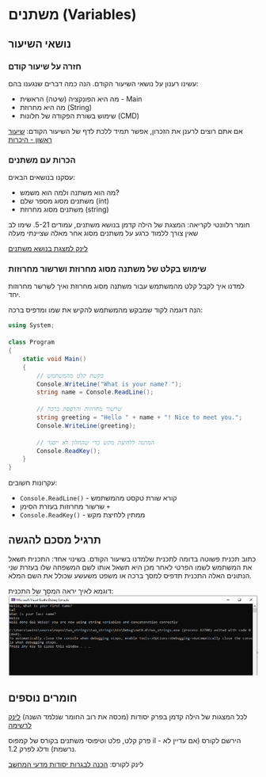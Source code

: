 # משתנים (Variables)

## נושאי השיעור

###  חזרה על שיעור קודם
עשינו רענון על נושאי השיעור הקודם. הנה כמה דברים שנגענו בהם:
- מה היא הפונקציה (שיטה) הראשית - Main
- מה היא מחרוזת (String)
- שימוש בשורת הפקודה של חלונות (CMD)

אם אתם רוצים לרענן את הזכרון, אפשר תמיד ללכת לדף של השיעור הקודם:
[שיעור ראשון - היכרות](https://github.com/weiss-gal/tefen/blob/main/2025_2026/10th_grade/lessons/00_intro/readme.md)

### הכרות עם משתנים

עסקנו בנושאים הבאים:
- מה הוא משתנה ולמה הוא משמש? 
- משתנים מסוג מספר שלם (int)
- משתנים מסוג מחרוזת (string)

חומר רלוונטי לקריאה: המצגת של הילה קדמן בנושא משתנים, עמודים 5-21. שימו לב שאין צורך ללמוד כרגע על משתנים מסוג אחר מאלה שציינתי מעלה

[לינק למצגת בנושא משתנים](https://drive.google.com/file/d/1OCKCO_vb-dC9ILgN4ZPkpZRry6fD164r/view)

### שימוש בקלט של משתנה מסוג מחרוזת ושרשור מחרוזות
למדנו איך לקבל קלט מהמשתמש עבור משתנה מסוג מחרוזת ואיך לשרשר מחרוזות יחד.

הנה דוגמה לקוד שמבקש מהמשתמש להקיש את שמו ומדפיס ברכה:

```csharp
using System;

class Program
{
    static void Main()
    {
        // בקשת קלט מהמשתמש
        Console.WriteLine("What is your name? ");
        string name = Console.ReadLine();
        
        // שרשור מחרוזות והדפסת ברכה
        string greeting = "Hello " + name + "! Nice to meet you.";
        Console.WriteLine(greeting);
        
        // המתנה ללחיצת מקש כדי שהחלון לא ייסגר
        Console.ReadKey();
    }
}
```

עקרונות חשובים:
- `Console.ReadLine()` - קורא שורת טקסט מהמשתמש
- שרשור מחרוזות בעזרת הסימן `+`
- `Console.ReadKey()` - ממתין ללחיצת מקש

## תרגיל מסכם להגשה

כתוב תכנית פשוטה בדומה לתכנית שלמדנו בשיעור הקודם. 
בשינוי אחד:
התכנית תשאל את המשתמש לשמו הפרטי
לאחר מכן היא תשאל אותו לשם המשפחה שלו
בעזרת שני הנתונים האלה התכנית תדפיס למסך ברכה או משפט משעשע שכולל את השם המלא.

דוגמא לאיך יראה המסך של התכנית:
![דוגמה לפלט התכנית](screenshot.png)

## חומרים נוספים

לכל המצגות של הילה קדמן בפרק יסודות (מכסה את רוב החומר שנלמד השנה)
[לינק לרשימה](https://kadman11.wordpress.com/%d7%99%d7%a1%d7%95%d7%93%d7%95%d7%aa/)

פרק קלט, פלט וטיפוסי משתנים בקורס של קמפוס il - הירשם לקורס (אם עדיין לא נרשמת) ודלג לפרק 1.2.


לינק לקורס: 
[הכנה לבגרות יסודות מדעי המחשב](https://app.campus.gov.il/learning/course/course-v1:MoE+EDU_Matric_ComputerScienceA_HE+2023_1/home)